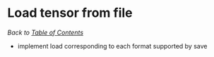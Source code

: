 # Load tensor from file

_Back to [Table of Contents](../README.md)_

* implement load corresponding to each format supported by save
